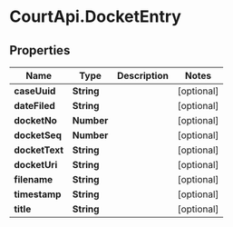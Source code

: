 # CourtApi.DocketEntry

## Properties
Name | Type | Description | Notes
------------ | ------------- | ------------- | -------------
**caseUuid** | **String** |  | [optional] 
**dateFiled** | **String** |  | [optional] 
**docketNo** | **Number** |  | [optional] 
**docketSeq** | **Number** |  | [optional] 
**docketText** | **String** |  | [optional] 
**docketUri** | **String** |  | [optional] 
**filename** | **String** |  | [optional] 
**timestamp** | **String** |  | [optional] 
**title** | **String** |  | [optional] 



